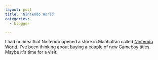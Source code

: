 ```yaml
---
layout: post
title: 'Nintendo World'
categories:
  - blogger

---
```


I had no idea that Nintendo opened a store in Manhattan called <a href="http://www.nintendoworldstore.com/">Nintendo World</a>.  I've been thinking about buying a couple of new Gameboy titles.  Maybe it's time for a visit.
